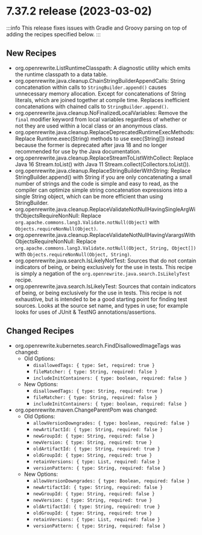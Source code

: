 # 7.37.2 release (2023-03-02)

:::info
This release fixes issues with Gradle and Groovy parsing on top of adding the recipes specified below.
:::


## New Recipes
* org.openrewrite.ListRuntimeClasspath: A diagnostic utility which emits the runtime classpath to a data table. 
* org.openrewrite.java.cleanup.ChainStringBuilderAppendCalls: String concatenation within calls to `StringBuilder.append()` causes unnecessary memory allocation. Except for concatenations of String literals, which are joined together at compile time. Replaces inefficient concatenations with chained calls to `StringBuilder.append()`. 
* org.openrewrite.java.cleanup.NoFinalizedLocalVariables: Remove the `final` modifier keyword from local variables regardless of whether or not they are used within a local class or an anonymous class. 
* org.openrewrite.java.cleanup.ReplaceDeprecatedRuntimeExecMethods: Replace Runtime.exec(String) methods to use exec(String[]) instead because the former is deprecated after java 18 and no longer recommended for use by the Java documentation. 
* org.openrewrite.java.cleanup.ReplaceStreamToListWithCollect: Replace Java 16 Stream.toList() with Java 11 Stream.collect(Collectors.toList()). 
* org.openrewrite.java.cleanup.ReplaceStringBuilderWithString: Replace StringBuilder.append() with String if you are only concatenating a small number of strings and the code is simple and easy to read, as the compiler can optimize simple string concatenation expressions into a single String object, which can be more efficient than using StringBuilder. 
* org.openrewrite.java.cleanup.ReplaceValidateNotNullHavingSingleArgWithObjectsRequireNonNull: Replace `org.apache.commons.lang3.Validate.notNull(Object)` with `Objects.requireNonNull(Object)`. 
* org.openrewrite.java.cleanup.ReplaceValidateNotNullHavingVarargsWithObjectsRequireNonNull: Replace `org.apache.commons.lang3.Validate.notNull(Object, String, Object[])` with `Objects.requireNonNull(Object, String)`. 
* org.openrewrite.java.search.IsLikelyNotTest: Sources that do not contain indicators of being, or being exclusively for the use in tests. This recipe is simply a negation of the `org.openrewrite.java.search.IsLikelyTest` recipe. 
* org.openrewrite.java.search.IsLikelyTest: Sources that contain indicators of being, or being exclusively for the use in tests. This recipe is not exhaustive, but is intended to be a good starting point for finding test sources. Looks at the source set name, and types in use; for example looks for uses of JUnit & TestNG annotations/assertions. 

## Changed Recipes
* org.openrewrite.kubernetes.search.FindDisallowedImageTags was changed:
  * Old Options:
    * `disallowedTags: { type: Set, required: true }`
    * `fileMatcher: { type: String, required: false }`
    * `includeInitContainers: { type: boolean, required: false }`
  * New Options:
    * `disallowedTags: { type: String, required: true }`
    * `fileMatcher: { type: String, required: false }`
    * `includeInitContainers: { type: boolean, required: false }`
* org.openrewrite.maven.ChangeParentPom was changed:
  * Old Options:
    * `allowVersionDowngrades: { type: boolean, required: false }`
    * `newArtifactId: { type: String, required: false }`
    * `newGroupId: { type: String, required: false }`
    * `newVersion: { type: String, required: true }`
    * `oldArtifactId: { type: String, required: true }`
    * `oldGroupId: { type: String, required: true }`
    * `retainVersions: { type: List, required: false }`
    * `versionPattern: { type: String, required: false }`
  * New Options:
    * `allowVersionDowngrades: { type: Boolean, required: false }`
    * `newArtifactId: { type: String, required: false }`
    * `newGroupId: { type: String, required: false }`
    * `newVersion: { type: String, required: true }`
    * `oldArtifactId: { type: String, required: true }`
    * `oldGroupId: { type: String, required: true }`
    * `retainVersions: { type: List, required: false }`
    * `versionPattern: { type: String, required: false }`
